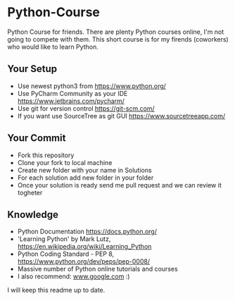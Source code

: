 # Python-Course

Python Course for friends.
There are plenty Python courses online, I'm not going to compete with them.
This short course is for my firends (coworkers) who would like to learn Python.

## Your Setup
- Use newest python3 from https://www.python.org/
- Use PyCharm Community as your IDE https://www.jetbrains.com/pycharm/
- Use git for version control https://git-scm.com/
- If you want use SourceTree as git GUI https://www.sourcetreeapp.com/

## Your Commit
- Fork this repository
- Clone your fork to local machine
- Create new folder with your name in Solutions
- For each solution add new folder in your folder 
- Once your solution is ready send me pull request and we can review it togheter

## Knowledge
- Python Documentation https://docs.python.org/
- 'Learning Python' by Mark Lutz, https://en.wikipedia.org/wiki/Learning_Python
- Python Coding Standard - PEP 8, https://www.python.org/dev/peps/pep-0008/
- Massive number of Python online tutorials and courses
- I also recommend: www.google.com :)

I will keep this readme up to date.
